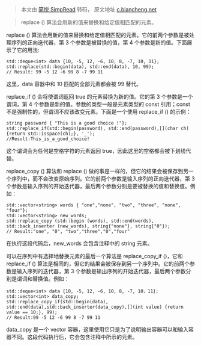 > 本文由 [简悦 SimpRead](http://ksria.com/simpread/) 转码， 原文地址 [c.biancheng.net](http://c.biancheng.net/view/625.html)

> replace () 算法会用新的值来替换和给定值相匹配的元素。

replace () 算法会用新的值来替换和给定值相匹配的元素。它的前两个参数是被处理序列的正向迭代器，第 3 个参数是被替换的值，第 4 个参数是新的值。下面展示了它的用法:

```
std::deque<int> data {10, -5, 12, -6, 10, 8, -7, 10, 11};
std::replace(std::begin(data), std::end(data), 10, 99);
// Result: 99 -5 12 -6 99 8 -7 99 11
```

这里，data 容器中和 10 匹配的全部元素都会被 99 替代。

replace_if () 会将使谓词返回 true 的元素替换为新的值。它的第 3 个参数是一个谓词，第 4 个参数是新的值。参数的类型一般是元素类型的 const 引用；const 不是强制性的，但谓词不应该改变元素。下面是一个使用 replace_if () 的示例：

```
string password { "This is a good choice !"};
std::replace_if(std::begin(password), std::end(password),[](char ch){return std::isspace(ch);}, '_');
//Result:This_is_a_good_choice!
```

这个谓词会为任何是空格字符的元素返回 true，因此这里的空格都会被下划线代替。

replace_copy () 算法和 replace () 做的事是一样的，但它的结果会被保存到另一个序列中，而不会改变原始序列。它的前两个参数是输入序列的正向迭代器，第 3 个参数是输入序列的开始迭代器，最后两个参数分别是要被替换的值和替换值。例如：

```
std::vector<string> words { "one","none", "two", "three", "none", "four"};
std::vector<string> new_words;
std::replace_copy (std::begin (words), std::end(words), std::back_inserter (new_words), string{"none"}, string{"0"});
// Result:"one", "0", "two","three","0","four"
```

在执行这段代码后，new_words 会包含注释中的 string 元素。

可以在序列中有选择地替换元素的最后一个算法是 replace_copy_if ()，它和 replace_if () 算法是相同的，但它的结果会被保存到另一个序列中。它的前两个参数是输入序列的迭代器，第 3 个参数是输出序列的开始迭代器，最后两个参数分别是谓词和替换值。例如：

```
std::deque<int> data {10, -5, 12, -6, 10, 8, -7, 10，11}; std::vector<int> data_copy;
std::replace_copy_if(std::begin(data), std::end(data),std::back_inserter(data_copy),[](int value) {return value == 10;}, 99);
// Result:99 -5 12 -6 99 8 -7 99 11
```

data_copy 是一个 vector 容器，这里使用它只是为了说明输出容器可以和输入容器不同。这段代码执行后，它会包含注释中所示的元素。